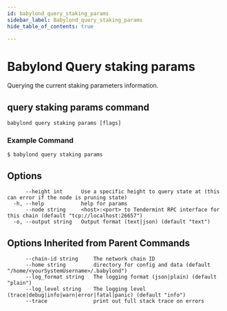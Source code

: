 ```yaml
---
id: babylond_query_staking_params
sidebar_label: Babylond_query_staking_params
hide_table_of_contents: true

---
```


# Babylond Query staking params
Querying the current staking parameters information.
## query staking params command
```
babylond query staking params [flags]
```
### Example Command
```
$ babylond query staking params
```
## Options
```
      --height int      Use a specific height to query state at (this can error if the node is pruning state)
  -h, --help            help for params
      --node string     <host>:<port> to Tendermint RPC interface for this chain (default "tcp://localhost:26657")
  -o, --output string   Output format (text|json) (default "text")
```
## Options Inherited from Parent Commands
```
      --chain-id string     The network chain ID
      --home string         directory for config and data (default "/home/<yourSystemUsername>/.babylond")
      --log_format string   The logging format (json|plain) (default "plain")
      --log_level string    The logging level (trace|debug|info|warn|error|fatal|panic) (default "info")
      --trace               print out full stack trace on errors
```
